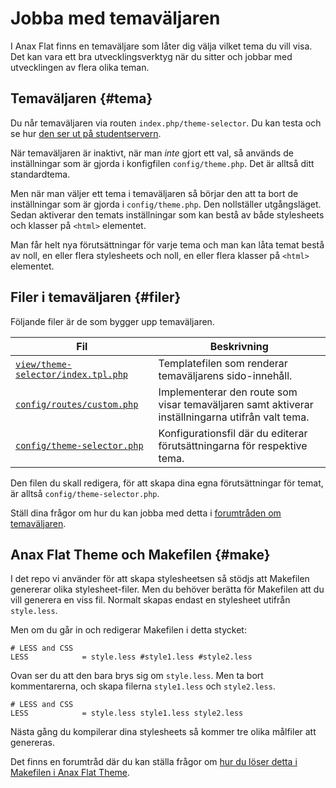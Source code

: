 ---
...
Jobba med temaväljaren
==================================

I Anax Flat finns en temaväljare som låter dig välja vilket tema du vill visa. Det kan vara ett bra utvecklingsverktyg när du sitter och jobbar med utvecklingen av flera olika teman.



Temaväljaren {#tema}
-----------------------------------

Du når temaväljaren via routen `index.php/theme-selector`. Du kan testa och se hur [den ser ut på studentservern](http://www.student.bth.se/~mosstud/kod-exempel/anax-flat/htdocs/index.php/theme-selector).

När temaväljaren är inaktivt, när man *inte* gjort ett val, så används de inställningar som är gjorda i konfigfilen `config/theme.php`. Det är alltså ditt standardtema.

Men när man väljer ett tema i temaväljaren så börjar den att ta bort de inställningar som är gjorda i `config/theme.php`. Den nollställer utgångsläget. Sedan aktiverar den temats inställningar som kan bestå av både stylesheets och klasser på `<html>` elementet.

Man får helt nya förutsättningar för varje tema och man kan låta temat bestå av noll, en eller flera stylesheets och noll, en eller flera klasser på `<html>` elementet. 



Filer i temaväljaren {#filer}
-----------------------------------

Följande filer är de som bygger upp temaväljaren.

| Fil | Beskrivning |
|-----|-------------|
| [`view/theme-selector/index.tpl.php`](https://github.com/canax/anax-flat/blob/master/view/theme-selector/index.tpl.php) | Templatefilen som renderar temaväljarens sido-innehåll. |
| [`config/routes/custom.php`](https://github.com/canax/anax-flat/blob/master/config/routes/custom.php) | Implementerar den route som visar temaväljaren samt aktiverar inställningarna utifrån valt tema. |
| [`config/theme-selector.php`](https://github.com/canax/anax-flat/blob/master/config/theme-selector.php) | Konfigurationsfil där du editerar förutsättningarna för respektive tema. |

Den filen du skall redigera, för att skapa dina egna förutsättningar för temat, är alltså `config/theme-selector.php`.

Ställ dina frågor om hur du kan jobba med detta i [forumtråden om temaväljaren](t/5923).



Anax Flat Theme och Makefilen {#make}
-----------------------------------

I det repo vi använder för att skapa stylesheetsen så stödjs att Makefilen genererar olika stylesheet-filer. Men du behöver berätta för Makefilen att du vill generera en viss fil. Normalt skapas endast en stylesheet utifrån `style.less`.

Men om du går in och redigerar Makefilen i detta stycket:

```text
# LESS and CSS
LESS 		 	= style.less #style1.less #style2.less
```

Ovan ser du att den bara brys sig om `style.less`. Men ta bort kommentarerna, och skapa filerna `style1.less` och `style2.less`.

```text
# LESS and CSS
LESS 		 	= style.less style1.less style2.less
```

Nästa gång du kompilerar dina stylesheets så kommer tre olika målfiler att genereras.

Det finns en forumtråd där du kan ställa frågor om [hur du löser detta i Makefilen i Anax Flat Theme](t/5922).
